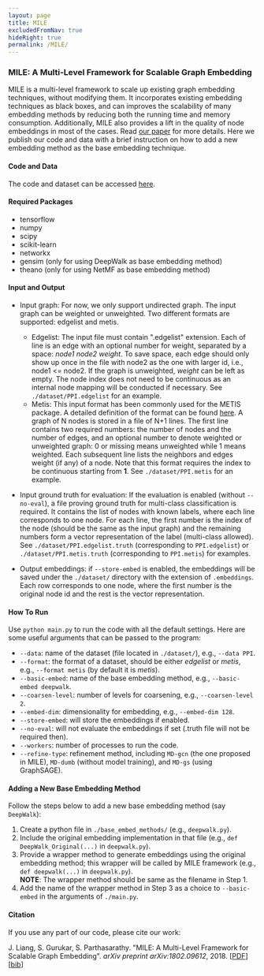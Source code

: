 ```yaml
---
layout: page
title: MILE
excludedFromNav: true
hideRight: true
permalink: /MILE/
---
```

### **MILE: A Multi-Level Framework for Scalable Graph Embedding**
MILE is a multi-level framework to scale up existing graph embedding techniques, without modifying them. 
It incorporates existing embedding techniques as black boxes, and can improves the scalability of 
many embedding methods by reducing both the running time and memory consumption.
Additionally, MILE also provides a lift in the quality of node embeddings in most of the cases.
Read [our paper](https://arxiv.org/pdf/1802.09612.pdf) for more details. Here we publish our code and data with a brief instruction on how to add a new embedding method as the base embedding technique.

#### **Code and Data**
The code and dataset can be accessed [here](./MILE_CODE.zip).

#### **Required Packages**
* tensorflow
* numpy
* scipy
* scikit-learn
* networkx
* gensim (only for using DeepWalk as base embedding method)
* theano (only for using NetMF as base embedding method)

#### **Input and Output**
* Input graph: For now, we only support undirected graph. The input graph can be weighted or unweighted. Two different formats are supported: edgelist and metis.
  - Edgelist: The input file must contain ".edgelist" extension. Each of line is an edge with an optional number for weight, separated by a space: *node1 node2 weight*. To save space, each edge should only show up once in the file with node2 as the one with larger id, i.e., node1 <= node2. If the graph is unweighted, *weight* can be left as empty. The node index does not need to be continuous as an internal node mapping will be conducted if necessary. See `./dataset/PPI.edgelist` for an example.
  - Metis: This input format has been commonly used for the METIS package. A detailed definition of the format can be found [here](http://people.sc.fsu.edu/~jburkardt/data/metis_graph/metis_graph.html). A graph of N nodes is stored in a file of N+1 lines. The first line contains two required numbers: the number of nodes and the number of edges, and an optional number to denote weighted or unweighted graph: 0 or missing means unweighted while 1 means weighted. Each subsequent line lists the neighbors and edges weight (if any) of a node. Note that this format requires the index to be continuous starting from **1**. See `./dataset/PPI.metis` for an example.

* Input ground truth for evaluation: If the evaluation is enabled (without `--no-eval`), a file proving ground truth for multi-class classification is required. It contains the list of nodes with known labels, where each line corresponds to one node. For each line, the first number is the index of the node (should be the same as the input graph) and the remaining numbers form a vector representation of the label (multi-class allowed). See `./dataset/PPI.edgelist.truth` (corresponding to `PPI.edgelist`) or `./dataset/PPI.metis.truth` (corresponding to `PPI.metis`) for examples.

* Output embeddings: if `--store-embed` is enabled, the embeddings will be saved under the `./dataset/` directory with the extension of `.embeddings`. Each row corresponds to one node, where the first number is the original node id and the rest is the vector representation.

#### **How To Run**
Use `python main.py` to run the code with all the default settings. Here are some useful arguments that can be passed to the program:
* `--data`: name of the dataset (file located in `./dataset/`), e.g., `--data PPI`.
* `--format`: the format of a dataset, should be either *edgelist* or *metis*, e.g., `--format metis` (by default it is *metis*).
* `--basic-embed`: name of the base embedding method, e.g., `--basic-embed deepwalk`.
* `--coarsen-level`: number of levels for coarsening, e.g., `--coarsen-level 2`.
* `--embed-dim`: dimensionality for embedding, e.g., `--embed-dim 128`.
* `--store-embed`: will store the embeddings if enabled.
* `--no-eval`: will not evaluate the embeddings if set (.truth file will not be required then).
* `--workers`: number of processes to run the code. 
* `--refine-type`: refinement method, including `MD-gcn` (the one proposed in MILE), `MD-dumb` (without model training), and `MD-gs` (using GraphSAGE).


#### **Adding a New Base Embedding Method**
Follow the steps below to add a new base embedding method (say `DeepWalk`):
  1. Create a python file in `./base_embed_methods/` (e.g., `deepwalk.py`).
  2. Include the original embedding implementation in that file (e.g., `def DeepWalk_Original(...)` in `deepwalk.py`).
  3. Provide a wrapper method to generate embeddings using the original embedding method; this wrapper will be called by MILE framework (e.g., `def deepwalk(...)` in `deepwalk.py`).<br/><b>NOTE</b>: The wrapper method should be same as the filename in Step 1.
  4. Add the name of the wrapper method in Step 3 as a choice to `--basic-embed` in the arguments of `./main.py`.

#### **Citation**
If you use any part of our code, please cite our work:

J. Liang, S. Gurukar, S. Parthasarathy. "MILE: A Multi-Level Framework for Scalable Graph Embedding". *arXiv preprint arXiv:1802.09612*, 2018. \[[PDF](https://arxiv.org/pdf/1802.09612.pdf)\]\[[bib](publications/MILE.txt)\]
